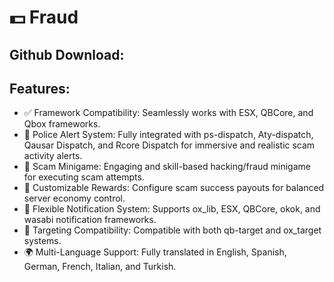 # 💵 Fraud

## Github Download:

## Features:



* ✅ Framework Compatibility: Seamlessly works with ESX, QBCore, and Qbox frameworks.
* 🚨 Police Alert System: Fully integrated with ps-dispatch, Aty-dispatch, Qausar Dispatch, and Rcore Dispatch for immersive and realistic scam activity alerts.
* 🧠 Scam Minigame: Engaging and skill-based hacking/fraud minigame for executing scam attempts.
* 💸 Customizable Rewards: Configure scam success payouts for balanced server economy control.
* 🔔 Flexible Notification System: Supports ox\_lib, ESX, QBCore, okok, and wasabi notification frameworks.
* 🎯 Targeting Compatibility: Compatible with both qb-target and ox\_target systems.
* 🌍 Multi-Language Support: Fully translated in English, Spanish, German, French, Italian, and Turkish.

